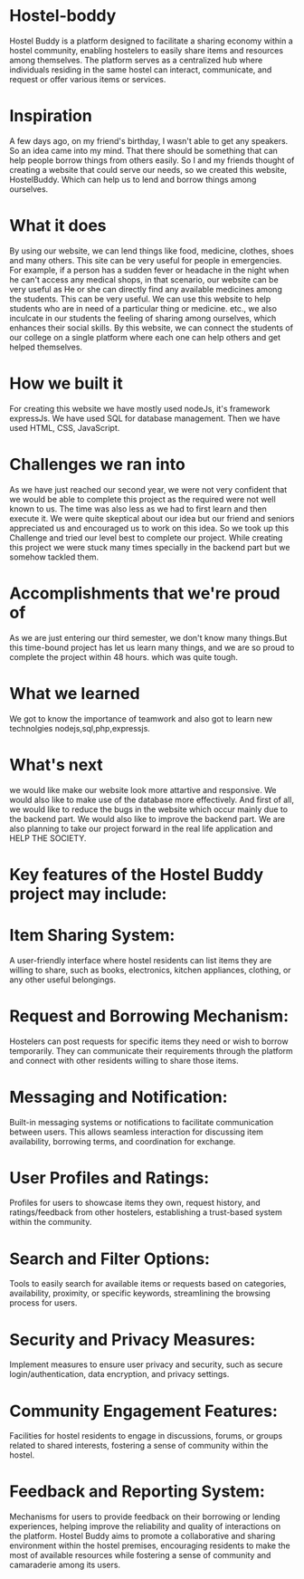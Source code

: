 # Hostel-boddy
Hostel Buddy is a platform designed to facilitate a sharing economy within a hostel community, enabling hostelers to easily share items and resources among themselves. The platform serves as a centralized hub where individuals residing in the same hostel can interact, communicate, and request or offer various items or services.
# Inspiration
A few days ago, on my friend's birthday, I wasn't able to get any speakers. So an idea came into my mind. That there should be something that can help people borrow things from others easily. So I and my friends thought of creating a website that could serve our needs, so we created this website, HostelBuddy. Which can help us to lend and borrow things among ourselves.
# What it does
By using our website, we can lend things like food, medicine, clothes, shoes and many others. This site can be very useful for people in emergencies. For example, if a person has a sudden fever or headache in the night when he can't access any medical shops, in that scenario, our website can be very useful as He or she can directly find any available medicines among the students. This can be very useful. We can use this website to help students who are in need of a particular thing or medicine. etc., we also inculcate in our students the feeling of sharing among ourselves, which enhances their social skills. By this website, we can connect the students of our college on a single platform where each one can help others and get helped themselves.
# How we built it
For creating this website we have mostly used nodeJs, it's framework expressJs. We have used SQL for database management. Then we have used HTML, CSS, JavaScript.
# Challenges we ran into
As we have just reached our second year, we were not very confident that we would be able to complete this project as the required were not well known to us. The time was also less as we had to first learn and then execute it. We were quite skeptical about our idea but our friend and seniors appreciated us and encouraged us to work on this idea. So we took up this Challenge and tried our level best to complete our project. While creating this project we were stuck many times specially in the backend part but we somehow tackled them.
# Accomplishments that we're proud of
As we are just entering our third semester, we don't know many things.But this time-bound project has let us learn many things, and we are so proud to complete the project within 48 hours. which was quite tough.
# What we learned
We got to know the importance of teamwork and also got to learn new technolgies nodejs,sql,php,expressjs.
# What's next
we would like make our website look more attartive and responsive. We would also like to make use of the database more effectively. And first of all, we would like to reduce the bugs in the website which occur mainly due to the backend part. We would also like to improve the backend part. We are also planning to take our project forward in the real life application and HELP THE SOCIETY.


# Key features of the Hostel Buddy project may include:
# Item Sharing System:
A user-friendly interface where hostel residents can list items they are willing to share, such as books, electronics, kitchen appliances, clothing, or any other useful belongings.
# Request and Borrowing Mechanism:
Hostelers can post requests for specific items they need or wish to borrow temporarily. They can communicate their requirements through the platform and connect with other residents willing to share those items.
# Messaging and Notification: 
Built-in messaging systems or notifications to facilitate communication between users. This allows seamless interaction for discussing item availability, borrowing terms, and coordination for exchange.
# User Profiles and Ratings:
Profiles for users to showcase items they own, request history, and ratings/feedback from other hostelers, establishing a trust-based system within the community.
# Search and Filter Options: 
Tools to easily search for available items or requests based on categories, availability, proximity, or specific keywords, streamlining the browsing process for users.
# Security and Privacy Measures:
Implement measures to ensure user privacy and security, such as secure login/authentication, data encryption, and privacy settings.
# Community Engagement Features: 
Facilities for hostel residents to engage in discussions, forums, or groups related to shared interests, fostering a sense of community within the hostel.
# Feedback and Reporting System:
Mechanisms for users to provide feedback on their borrowing or lending experiences, helping improve the reliability and quality of interactions on the platform.
Hostel Buddy aims to promote a collaborative and sharing environment within the hostel premises, encouraging residents to make the most of available resources while fostering a sense of community and camaraderie among its users.
